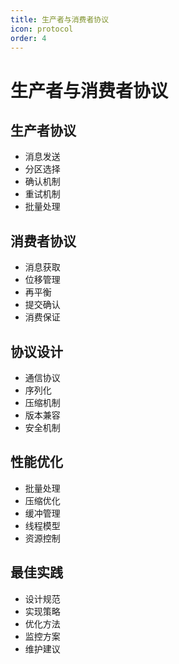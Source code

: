 ```yaml
---
title: 生产者与消费者协议
icon: protocol
order: 4
---
```


# 生产者与消费者协议

## 生产者协议
- 消息发送
- 分区选择
- 确认机制
- 重试机制
- 批量处理

## 消费者协议
- 消息获取
- 位移管理
- 再平衡
- 提交确认
- 消费保证

## 协议设计
- 通信协议
- 序列化
- 压缩机制
- 版本兼容
- 安全机制

## 性能优化
- 批量处理
- 压缩优化
- 缓冲管理
- 线程模型
- 资源控制

## 最佳实践
- 设计规范
- 实现策略
- 优化方法
- 监控方案
- 维护建议
